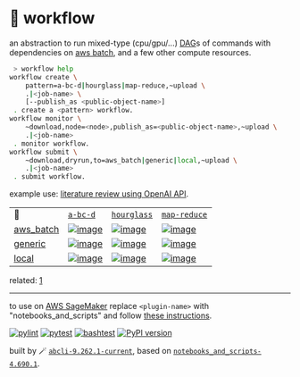 # 📜 workflow

an abstraction to run mixed-type (cpu/gpu/...) [DAG](https://networkx.org/documentation/stable/reference/classes/digraph.html)s of commands with dependencies on [aws batch](https://aws.amazon.com/batch/), and a few other compute resources.

```bash
 > workflow help
workflow create \
	pattern=a-bc-d|hourglass|map-reduce,~upload \
	.|<job-name> \
	[--publish_as <public-object-name>]
 . create a <pattern> workflow.
workflow monitor \
	~download,node=<node>,publish_as=<public-object-name>,~upload \
	.|<job-name>
 . monitor workflow.
workflow submit \
	~download,dryrun,to=aws_batch|generic|local,~upload \
	.|<job-name>
 . submit workflow.
```

example use: [literature review using OpenAI API](https://github.com/kamangir/openai-commands/tree/main/openai_commands/literature_review).

|   |   |   |   |
| --- | --- | --- | --- |
| 📜 | [`a-bc-d`](./patterns/a-bc-d.dot) | [`hourglass`](./patterns/hourglass.dot) | [`map-reduce`](./patterns/map-reduce.dot) |
| [aws_batch](./runners/aws_batch.py) | [![image](https://kamangir-public.s3.ca-central-1.amazonaws.com/aws_batch-a-bc-d/workflow.gif?raw=true&random=NUN3bdtZC3AsqqaN)](https://kamangir-public.s3.ca-central-1.amazonaws.com/aws_batch-a-bc-d/workflow.gif?raw=true&random=NUN3bdtZC3AsqqaN) | [![image](https://kamangir-public.s3.ca-central-1.amazonaws.com/aws_batch-hourglass/workflow.gif?raw=true&random=5gvGf43gBd0oDnvH)](https://kamangir-public.s3.ca-central-1.amazonaws.com/aws_batch-hourglass/workflow.gif?raw=true&random=5gvGf43gBd0oDnvH) | [![image](https://kamangir-public.s3.ca-central-1.amazonaws.com/aws_batch-map-reduce/workflow.gif?raw=true&random=Iabpee4qvoqPi4yC)](https://kamangir-public.s3.ca-central-1.amazonaws.com/aws_batch-map-reduce/workflow.gif?raw=true&random=Iabpee4qvoqPi4yC) |
| [generic](./runners/generic.py) | [![image](https://kamangir-public.s3.ca-central-1.amazonaws.com/generic-a-bc-d/workflow.gif?raw=true&random=z8DRqYFGf8xCuhTb)](https://kamangir-public.s3.ca-central-1.amazonaws.com/generic-a-bc-d/workflow.gif?raw=true&random=z8DRqYFGf8xCuhTb) | [![image](https://kamangir-public.s3.ca-central-1.amazonaws.com/generic-hourglass/workflow.gif?raw=true&random=dQulmVa68EKrm77K)](https://kamangir-public.s3.ca-central-1.amazonaws.com/generic-hourglass/workflow.gif?raw=true&random=dQulmVa68EKrm77K) | [![image](https://kamangir-public.s3.ca-central-1.amazonaws.com/generic-map-reduce/workflow.gif?raw=true&random=nZcNzLWJhU7EqkYZ)](https://kamangir-public.s3.ca-central-1.amazonaws.com/generic-map-reduce/workflow.gif?raw=true&random=nZcNzLWJhU7EqkYZ) |
| [local](./runners/local.py) | [![image](https://kamangir-public.s3.ca-central-1.amazonaws.com/local-a-bc-d/workflow.gif?raw=true&random=RXbsxf6XkNNaPKze)](https://kamangir-public.s3.ca-central-1.amazonaws.com/local-a-bc-d/workflow.gif?raw=true&random=RXbsxf6XkNNaPKze) | [![image](https://kamangir-public.s3.ca-central-1.amazonaws.com/local-hourglass/workflow.gif?raw=true&random=vfVSciVBLtjsKTs3)](https://kamangir-public.s3.ca-central-1.amazonaws.com/local-hourglass/workflow.gif?raw=true&random=vfVSciVBLtjsKTs3) | [![image](https://kamangir-public.s3.ca-central-1.amazonaws.com/local-map-reduce/workflow.gif?raw=true&random=rWm9ZdIMwYQGjQa3)](https://kamangir-public.s3.ca-central-1.amazonaws.com/local-map-reduce/workflow.gif?raw=true&random=rWm9ZdIMwYQGjQa3) |

related: [1](https://arash-kamangir.medium.com/%EF%B8%8F-openai-experiments-54-e49117dc69ef)

---

to use on [AWS SageMaker](https://aws.amazon.com/sagemaker/) replace `<plugin-name>` with "notebooks_and_scripts" and follow [these instructions](https://github.com/kamangir/notebooks-and-scripts/blob/main/SageMaker.md).

[![pylint](https://github.com/kamangir/notebooks-and-scripts/actions/workflows/pylint.yml/badge.svg)](https://github.com/kamangir/notebooks-and-scripts/actions/workflows/pylint.yml) [![pytest](https://github.com/kamangir/notebooks-and-scripts/actions/workflows/pytest.yml/badge.svg)](https://github.com/kamangir/notebooks-and-scripts/actions/workflows/pytest.yml) [![bashtest](https://github.com/kamangir/notebooks-and-scripts/actions/workflows/bashtest.yml/badge.svg)](https://github.com/kamangir/notebooks-and-scripts/actions/workflows/bashtest.yml) [![PyPI version](https://img.shields.io/pypi/v/notebooks-and-scripts.svg)](https://pypi.org/project/notebooks-and-scripts/)

built by 🪄 [`abcli-9.262.1-current`](https://github.com/kamangir/awesome-bash-cli), based on [`notebooks_and_scripts-4.690.1`](https://github.com/kamangir/notebooks-and-scripts).
